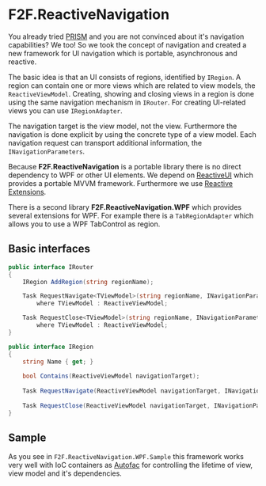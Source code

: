 # F2F.ReactiveNavigation

You already tried [PRISM](https://compositewpf.codeplex.com/) and you are not convinced about it's navigation capabilities? We too! So we took the concept of navigation and created a new framework for UI navigation which is portable, asynchronous and reactive.

The basic idea is that an UI consists of regions, identified by `IRegion`. A region can contain one or more views which are related to view models, the `ReactiveViewModel`. Creating, showing and closing views in a region is done using the same navigation mechanism in `IRouter`. For creating UI-related views you can use `IRegionAdapter`.

The navigation target is the view model, not the view. Furthermore the navigation is done explicit by using the concrete type of a view model. Each navigation request can transport additional information, the `INavigationParameters`.

Because **F2F.ReactiveNavigation** is a portable library there is no direct dependency to WPF or other UI elements. We depend on [ReactiveUI](https://github.com/reactiveui/ReactiveUI) which provides a portable MVVM framework. Furthermore we use [Reactive Extensions](https://rx.codeplex.com/).

There is a second library **F2F.ReactiveNavigation.WPF** which provides several extensions for WPF. For example there is a `TabRegionAdapter` which allows you to use a WPF TabControl as region.

## Basic interfaces ##

```csharp
public interface IRouter
{
	IRegion AddRegion(string regionName);

	Task RequestNavigate<TViewModel>(string regionName, INavigationParameters parameters)
		where TViewModel : ReactiveViewModel;

	Task RequestClose<TViewModel>(string regionName, INavigationParameters parameters)
		where TViewModel : ReactiveViewModel;
}
```

```csharp
public interface IRegion
{
	string Name { get; }
	
	bool Contains(ReactiveViewModel navigationTarget);
	
	Task RequestNavigate(ReactiveViewModel navigationTarget, INavigationParameters parameters);
	
	Task RequestClose(ReactiveViewModel navigationTarget, INavigationParameters parameters);
}
```

## Sample ##

As you see in `F2F.ReactiveNavigation.WPF.Sample` this framework works very well with IoC containers as [Autofac](https://github.com/autofac/Autofac) for controlling the lifetime of view, view model and it's dependencies.
